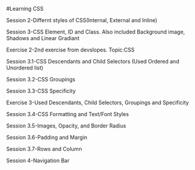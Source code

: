 #Learning CSS
 
Session 2-Differnt styles of CSS(Internal, External and Inline)

Session 3-CSS Element, ID and Class. Also included Background image, Shadows and Linear Gradiant

Exercise 2-2nd exercise from devslopes. Topic:CSS

Session 3.1-CSS Descendants and Child Selectors (Used Ordered and Unordered list)

Session 3.2-CSS Groupings

Session 3.3-CSS Specificity

Exercise 3-Used Descendants, Child Selectors, Groupings and Specificity

Session 3.4-CSS Formatting and Text/Font Styles

Session 3.5-Images, Opacity, and Border Radius

Session 3.6-Padding and Margin

Session 3.7-Rows and Column

Session 4-Navigation Bar
